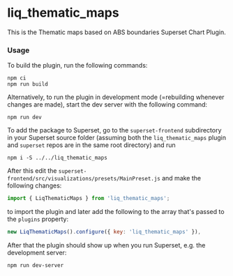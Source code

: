 # liq_thematic_maps

This is the Thematic maps based on ABS boundaries Superset Chart Plugin.

### Usage

To build the plugin, run the following commands:

```
npm ci
npm run build
```

Alternatively, to run the plugin in development mode (=rebuilding whenever changes are made), start the dev server with the following command:

```
npm run dev
```

To add the package to Superset, go to the `superset-frontend` subdirectory in your Superset source folder (assuming both the `liq_thematic_maps` plugin and `superset` repos are in the same root directory) and run
```
npm i -S ../../liq_thematic_maps
```

After this edit the `superset-frontend/src/visualizations/presets/MainPreset.js` and make the following changes:

```js
import { LiqThematicMaps } from 'liq_thematic_maps';
```

to import the plugin and later add the following to the array that's passed to the `plugins` property:
```js
new LiqThematicMaps().configure({ key: 'liq_thematic_maps' }),
```

After that the plugin should show up when you run Superset, e.g. the development server:

```
npm run dev-server
```
